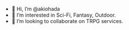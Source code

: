 - 👋 Hi, I’m @akiohada
- 👀 I’m interested in Sci-Fi, Fantasy, Outdoor.
- 💞️ I’m looking to collaborate on TRPG services.

<!---
akiohada/akiohada is a ✨ special ✨ repository because its `README.md` (this file) appears on your GitHub profile.
You can click the Preview link to take a look at your changes.
--->
